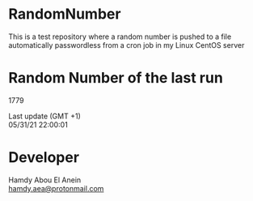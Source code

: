 # RandomNumber    
This is a test repository where a random number is pushed to a file automatically passwordless from a cron job in my Linux CentOS server    
# Random Number of the last run   
1779
      
Last update (GMT +1)    
05/31/21 22:00:01
# Developer    
Hamdy Abou El Anein   
hamdy.aea@protonmail.com
